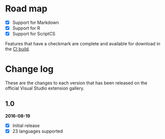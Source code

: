 # Road map

- [x] Support for Markdown
- [x] Support for R
- [x] Support for ScriptCS

Features that have a checkmark are complete and available for
download in the
[CI build](http://vsixgallery.com/extension/4773ce75-6f30-4269-9557-1f7c30a47be2/).

# Change log

These are the changes to each version that has been released
on the official Visual Studio extension gallery.

## 1.0

**2016-08-19**

- [x] Initial release
- [x] 23 languages supported
